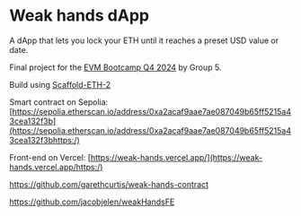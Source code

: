 # Weak hands dApp

A dApp that lets you lock your ETH until it reaches a preset USD value or date. 

Final project for the [EVM Bootcamp Q4 2024](https://www.encode.club/evm-bootcamphttps:/) by Group 5.

Build using [Scaffold-ETH-2](https://scaffoldeth.io/https:/)


Smart contract on Sepolia: [https://sepolia.etherscan.io/address/0xa2acaf9aae7ae087049b65ff5215a43cea132f3b](https://sepolia.etherscan.io/address/0xa2acaf9aae7ae087049b65ff5215a43cea132f3bhttps:/)

Front-end on Vercel: [https://weak-hands.vercel.app/](https://weak-hands.vercel.app/https:/)


https://github.com/garethcurtis/weak-hands-contract

https://github.com/jacobjelen/weakHandsFE
